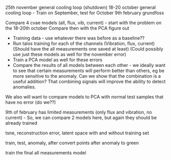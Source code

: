 25th november general cooling loop (shutdown)
18-20 october general cooling loop - Train on September, test for October
9th february grundfoss


Compare 4 cvae models (all, flux, vib, current) - start with the problem on the 18-20th october
Compare then with the PCA
figure out
- Training data - use whatever there was before as a baseline??
- Run talos training for each of the channels (Vibration, flux, current) (Should have the all measurements one saved at least) (Could possibly use just these models as well for the november error)
- Train a PCA model as well for these errors
- Compare the results of all models between each other - we ideally want to see that certain measurements will
perform better than others, eg be more sensitive to the anomaly. Can we show that the combination is a useful addition?
That combining signals will improve the ability to detect anomalies.

We also will want to compare models to PCA with normal test samples that have no error (do we??)

9th of february has limited measurements (only flux and vibration, no current) - 
So, we can compare 2 models here, but again they should be already trained


tsne, reconstruction error, latent space with and without training set

train, test, anomaly, after
convert points after anomaly to green

train the final all measurements model